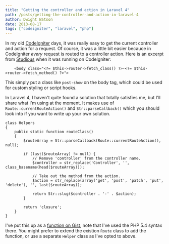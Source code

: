 ```yaml
---
title: "Getting the controller and action in Laravel 4"
path: /posts/getting-the-controller-and-action-in-laravel-4
author: Dwight Watson
date: 2013-08-17
tags: ["codeigniter", "laravel", "php"]
---
```


In my old [CodeIgniter](http://ellislab.com/codeigniter) days, it was really easy to get the current controller and action for a request. Of course, it was a little bit easier becauce in CodeIgniter *every* request is routed to a controller action. Here is an excerpt from [Studious](https://www.studiousapp.com) when it was running on CodeIgniter:

    	<body class="<?= $this->router->fetch_class() ?>-<?= $this->router->fetch_method() ?>">

This simply put a class like `post-show` on the body tag, which could be used for custom styling or script hooks.

In Laravel 4, I haven't quite found a solution that totally satisfies me, but I'll share what I'm using at the moment. It makes use of `Route::currentRouteAction()` and `Str::parseCallback()` which you should look into if you want to write up your own solution.

	class Helpers
	{
		public static function routeClass()
		{
			$routeArray = Str::parseCallback(Route::currentRouteAction(), null);

			if (last($routeArray) != null) {
				// Remove 'controller' from the controller name.
				$controller = str_replace('Controller', '', class_basename(head($routeArray)));

				// Take out the method from the action.
				$action = str_replace(array('get', 'post', 'patch', 'put', 'delete'), '', last($routeArray));

				return Str::slug($controller . '-' . $action);
			}

			return 'closure';
		}
	}

I've put this up as a [function on Gist](https://gist.github.com/dwightwatson/6200599), note that I've used the PHP 5.4 syntax there. You might prefer to extend the existion `Route` class to add the function, or use a separate `Helper` class as I've opted to above.
